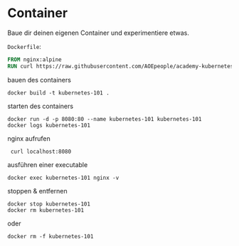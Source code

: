 # Container
Baue dir deinen eigenen Container und experimentiere etwas.

`Dockerfile`:
```dockerfile
FROM nginx:alpine
RUN curl https://raw.githubusercontent.com/AOEpeople/academy-kubernetes-101/main/container/index.html > /usr/share/nginx/html/index.html \
```

bauen des containers
```shell
docker build -t kubernetes-101 .
```

starten des containers
```shell
docker run -d -p 8080:80 --name kubernetes-101 kubernetes-101
docker logs kubernetes-101
```

nginx aufrufen
```shell
 curl localhost:8080
```

ausführen einer executable
```shell
docker exec kubernetes-101 nginx -v
```

stoppen & entfernen
```shell
docker stop kubernetes-101
docker rm kubernetes-101
```
oder
```shell
docker rm -f kubernetes-101
```
